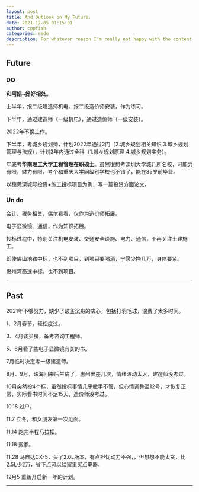 ```yaml
---
layout: post
title: And Outlook on My Future.
date: 2021-12-05 01:15:01
author: cppfish
categories: redo
description: For whatever reason I'm really not happy with the content I've written in the past so I'm going to start over again, from scratch.
---
```


## Future

### DO

<strong>和阿娟~好好相处。</strong>

上半年，报二级建造师机电、报二级造价师安装，作为练习。

下半年，通过建造师（一级机电），通过造价师（一级安装）。

2022年不换工作。

下半年，考城乡规划师，计划2022年通过2门（2.城乡规划相关知识 3.城乡规划管理与法规），计划3年内通过全科（1.城乡规划原理 4.城乡规划实务）。

年底考<strong>华南理工大学工程管理在职硕士</strong>。虽然很想考深圳大学城几所名校，可能力有限，财力有限，考个和重庆大学同级别学校也不错了，能在35岁前毕业。

以穗莞深城际投资+施工投标项目为例，写一篇投资方面论文。

### Un do

会计、税务相关，偶尔看看，仅作为造价师拓展。

电子显微镜、通信，作为知识拓展。

投标过程中，特别关注机电安装、交通安全设施、电力、通信，不再关注土建施工。

即使佛山地铁中标，也不到项目，到项目要喝酒，宁愿少挣几万，身体要紧。

惠州湾高速中标，也不到项目。



------

## Past

2021年不够努力，缺少了破釜沉舟的决心，包括打羽毛球，浪费了太多时间。

1、2月春节，轻松度过。

3、4月谈买房，备考咨询工程师。

5、6月看了些电子显微镜有关的书。

7月临时决定考一级建造师。

8月、9月，珠海回来后生病了，惠州出差几次，情绪波动太大，建造师没考过。

10月突然投4个标，虽然投标事情几乎撒手不管，但心情调整至12号，才恢复正常，实际看书时间不足15天，造价师没考过。

10.18 过户。

11.7 立冬，和女朋友第一次见面。

11.14 跑完半程马拉松。

11.18 搬家。

11.28 马自达CX-5，买了2.0L版本，有点担忧动力不强，，但想想不能太贪，比2.5L少2万，省下点可以给家里买点电器。

12月5 重新开启新一年的计划。

------
